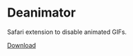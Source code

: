 # Deanimator #

Safari extension to disable animated GIFs.

[Download](http://github.com/downloads/matsadler/deanimator/Deanimator-0.1.0.safariextz)